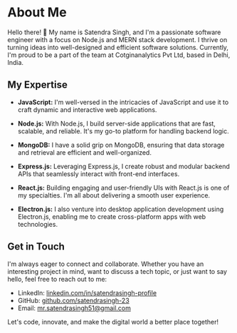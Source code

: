 # About Me

Hello there! 👋 My name is Satendra Singh, and I'm a passionate software engineer with a focus on Node.js and MERN stack development. I thrive on turning ideas into well-designed and efficient software solutions. Currently, I'm proud to be a part of the team at Cotginanalytics Pvt Ltd, based in Delhi, India.

## My Expertise

- **JavaScript:** I'm well-versed in the intricacies of JavaScript and use it to craft dynamic and interactive web applications.

- **Node.js:** With Node.js, I build server-side applications that are fast, scalable, and reliable. It's my go-to platform for handling backend logic.

- **MongoDB:** I have a solid grip on MongoDB, ensuring that data storage and retrieval are efficient and well-organized.

- **Express.js:** Leveraging Express.js, I create robust and modular backend APIs that seamlessly interact with front-end interfaces.

- **React.js:** Building engaging and user-friendly UIs with React.js is one of my specialties. I'm all about delivering a smooth user experience.

- **Electron.js:** I also venture into desktop application development using Electron.js, enabling me to create cross-platform apps with web technologies.

## Get in Touch

I'm always eager to connect and collaborate. Whether you have an interesting project in mind, want to discuss a tech topic, or just want to say hello, feel free to reach out to me:

- LinkedIn: [linkedin.com/in/satendrasingh-profile](https://in.linkedin.com/in/satendra-singh-saini-72a21919b)
- GitHub: [github.com/satendrasingh-23](https://github.com/satendrasingh51)
- Email: mr.satendrasingh51@gmail.com

Let's code, innovate, and make the digital world a better place together!
